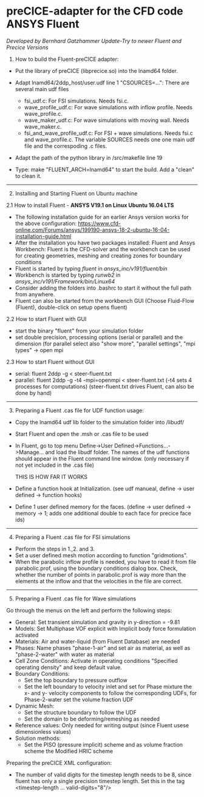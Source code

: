 # preCICE-adapter for the CFD code ANSYS Fluent
*Developed by Bernhard Gatzhammer Update-Try to newer Fluent and Precice Versions*

1. How to build the Fluent-preCICE adapter: 
  * Put the library of preCICE (libprecice.so) into the lnamd64 folder.
  * Adapt lnamd64/2ddp_host/user.udf line 1 "CSOURCES=...": There are several main udf files
      - fsi_udf.c: For FSI simulations. Needs fsi.c.
      - wave_profile_udf.c: For wave simulations with inflow profile. Needs 
        wave_profile.c.
      - wave_maker_udf.c: For wave simulations with moving wall. Needs 
        wave_maker.c.
      - fsi_and_wave_profile_udf.c: For FSI + wave simulations. Needs fsi.c and 
        wave_profile.c.
      The variable SOURCES needs one one main udf file and the correspoding .c files.
    
  * Adapt the path of the python library in /src/makefile line 19
  * Type: make "FLUENT_ARCH=lnamd64" to start the build. Add a "clean" to clean it.

--------------------------------------------------------------------------------

2. Installing and Starting Fluent on Ubuntu machine

  2.1 How to install Fluent - **ANSYS V19.1 on Linux Ubuntu 16.04 LTS** 
  * The following installation guide for an earlier Ansys version works for the above configuration:
    <https://www.cfd-online.com/Forums/ansys/199190-ansys-18-2-ubuntu-16-04-installation-guide.html>
  * After the installation you have two packages installed: Fluent and Ansys Workbench:
    Fluent is the CFD-solver and the workbench can be used for creating
    geometries, meshing and creating zones for boundary conditions
  * Fluent is started by typing *fluent* in *ansys\_inc/v191/fluent/bin*
  * Workbench is started by typing *runwb2* in
      *ansys_inc/v191/Framework/bin/Linux64*
  * Consider adding the folders into .bashrc to start it without the full
    path from anywhere.
  * Fluent can also be started from the workbench GUI (Choose Fluid-Flow
    (Fluent), double-click on setup opens fluent)

  2.2 How to start Fluent with GUI
  * start the binary "fluent" from your simulation folder
  * set double precision, processing options (serial or parallel) and the dimension
    (for parallel select also "show more", "parallel settings", "mpi types" -> open mpi

  2.3 How to start Fluent without GUI
  * serial:   fluent 2ddp -g < steer-fluent.txt
  * parallel: fluent 2ddp -g -t4 -mpi=openmpi < steer-fluent.txt
    (-t4 sets 4 processes for computations)
    (steer-fluent.txt drives Fluent, can also be done by hand)

--------------------------------------------------------------------------------

3. Preparing a Fluent .cas file for UDF function usage:
  * Copy the lnamd64 udf lib folder to the simulation folder into /libudf/
  * Start Fluent and open the .msh or .cas file to be used
  * In Fluent, go to top menu Define->User Defined->Functions...->Manage... and 
    load the libudf folder. The names of the udf functions should appear in the 
    Fluent command line window. (only necessary  if not yet included in the .cas file)
  
    THIS IS HOW FAR IT WORKS
  
  * Define a function hook at Initialization. (see udf manueal, define -> user defined -> function hooks)
  * Define 1 user defined memory for the faces. (define -> user defined -> memory -> 1; 
    adds one additional double to each face for precice face ids)

--------------------------------------------------------------------------------

4. Preparing a Fluent .cas file for FSI simulations

  * Perform the steps in 1.,2. and 3.
  * Set a user defined mesh motion according to function "gridmotions".
  * When the parabolic inflow profile is needed, you have to read it from file 
    parabolic.prof, using the boundary conditions dialog box. Check, whether the
    number of points in parabolic.prof is way more than the elements at the inflow
    and that the velocities in the file are correct.

--------------------------------------------------------------------------------

5. Preparing a Fluent .cas file for Wave simulations

Go through the menus on the left and perform the following steps:
  * General: Set transient simulation and gravity in y-direction = -9.81
  * Models: Set Multiphase VOF explicit with Implicit body force formulation activated
  * Materials: Air and water-liquid (from Fluent Database) are needed
  * Phases: Name phases "phase-1-air" and set air as material, as well as 
    "phase-2-water" with water as material
  * Cell Zone Conditions: Activate in operating conditions "Specified operating 
    density" and keep default value.
  * Boundary Conditions:
    + Set the top boundary to pressure outflow
    + Set the left boundary to velocity inlet and set for Phase mixture the 
      x- and y- velocity components to follow the corresponding UDFs, for 
      Phase-2-water set the volume fraction UDF
  * Dynamic Mesh: 
    + Set the structure boundary to follow the UDF
    + Set the domain to be deforming/remeshing as needed
  * Reference values: Only needed for writing output (since Fluent usese 
    dimensionless values)
  * Solution methods: 
    + Set the PISO (pressure implicit) scheme and as volume fraction scheme the 
      Modified HRIC scheme

Preparing the preCICE XML configuration:
  * The number of valid digits for the timestep length needs to be 8, since fluent
    has only a single precision timestep length. Set this in the tag <timestep-length ... valid-digits="8"/>
